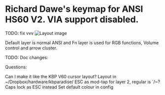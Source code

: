 Richard Dawe's keymap for ANSI HS60 V2. VIA support disabled.
=============================================================

TODO: fix vvv
![Layout image](https://i.imgur.com/m8t5CfE.png)

Default layer is normal ANSI and Fn layer is used for RGB functions, Volume control and arrow cluster.

TODO: Doc changes:

Questions:

Can I make it like the KBP V60 cursor layout? Layout in ~/Dropbox/hardware/kbparadise/
ESC as mod-tap for layer 2, regular is `/~?
Caps lock as ESC instead
Set default colour in config
